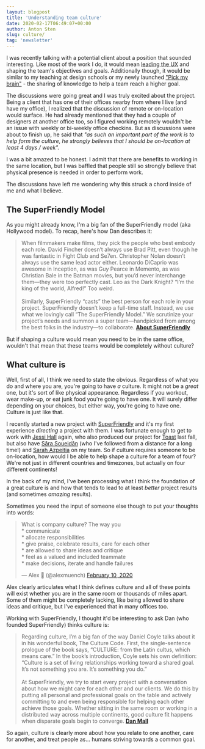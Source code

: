 ```yaml
---
layout: blogpost
title: 'Understanding team culture'
date: 2020-02-17T06:49:07+00:00
author: Anton Sten
slug: culture/
tag: 'newsletter'
---
```


I was recently talking with a potential client about a position that sounded interesting. Like most of the work I do, it would mean [leading the UX](https://www.antonsten.com/uxlead/) and shaping the team's objectives and goals. Additionally though, it would be similar to my teaching at design schools or my newly launched ["Pick my brain"](https://www.antonsten.com/course) - the sharing of knowledge to help a team reach a higher goal.

The discussions were going great and I was truly excited about the project. Being a client that has one of their offices nearby from where I live (and have my office), I realized that the discussion of remote or on-location would surface. He had already mentioned that they had a couple of designers at another office too, so I figured working remotely wouldn't be an issue with weekly or bi-weekly office checkins. But as discussions were about to finish up, he said that *"as such an important part of the work is to help form the culture, he strongly believes that I should be on-location at least 4 days / week".*

I was a bit amazed to be honest. I admit that there are benefits to working in the same location, but I was baffled that people still so strongly believe that physical presence is needed in order to perform work.

The discussions have left me wondering why this struck a chord inside of me and what I believe.

## The SuperFriendly Model

As you might already know, I'm a big fan of the SuperFriendly model (aka Hollywood model). To recap, here's how Dan describes it:

>When filmmakers make films, they pick the people who best embody each role. David Fincher doesn’t always use Brad Pitt, even though he was fantastic in Fight Club and Se7en. Christopher Nolan doesn’t always use the same lead actor either. Leonardo DiCaprio was awesome in Inception, as was Guy Pearce in Memento, as was Christian Bale in the Batman movies, but you’d never interchange them—they were too perfectly cast. Leo as the Dark Knight? “I’m the king of the world, Alfred!” Too weird.
<br /><br />
Similarly, SuperFriendly “casts” the best person for each role in your project. SuperFriendly doesn’t keep a full-time staff. Instead, we use what we lovingly call “The SuperFriendly Model.” We scrutinize your project’s needs and summon a super team—handpicked from among the best folks in the industry—to collaborate.
**[About SuperFriendly](https://superfriendlydesign.systems/about/)**

But if shaping a culture would mean you need to be in the same office, wouldn't that mean that these teams would be completely without culture?

## What culture is

Well, first of all, I think we need to state the obvious. Regardless of what you do and where you are, you're going to have *a* culture. It might not be a *great* one, but it's sort of like physical appearance. Regardless if you workout, wear make-up, or eat junk food you're going to have one. It will surely differ depending on your choices, but either way, you're going to have one. Culture is just like that.

I recently started a new project with [SuperFriendly](https://superfriendlydesign.systems/) and it's my first experience *directing* a project with them. I was fortunate enough to get to work with [Jessi Hall](https://twitter.com/jessiofhall) again, who also produced our project for [Toast](https://www.antonsten.com/case/toast/) last fall, but also have [Sāra Soueidān](https://twitter.com/SaraSoueidan) (who I've followed from a distance for a long time!) and [Sarah Azpeitia](https://twitter.com/sazpeitia) on my team. So if culture requires someone to be on-location, how would I be able to help shape a culture for a team of four? We're not just in different countries and timezones, but actually on four different continents!

In the back of my mind, I've been processing what I think the foundation of a great culture is and how that tends to lead to at least *better* project results (and sometimes *amazing* results).

Sometimes you need the input of someone else though to put your thoughts into words:

<blockquote class="twitter-tweet"><p lang="en" dir="ltr">What is company culture? The way you<br>* communicate<br>* allocate responsibilities<br>* give praise, celebrate results, care for each other<br>* are allowed to share ideas and critique<br>* feel as a valued and included teammate<br>* make decisions, iterate and handle failures</p>&mdash; Alex 🌚 (@alexmuench) <a href="https://twitter.com/alexmuench/status/1226830341115125761?ref_src=twsrc%5Etfw">February 10, 2020</a></blockquote> <script async src="https://platform.twitter.com/widgets.js" charset="utf-8"></script>

Alex clearly articulates what I think defines culture and all of these points will exist whether you are in the same room or thousands of miles apart. Some of them might be completely lacking, like being allowed to share ideas and critique, but I've experienced that in many offices too.

Working with SuperFriendly, I thought it'd be interesting to ask Dan (who founded SuperFriendly) thinks culture is:

> Regarding culture, I’m a big fan of the way Daniel Coyle talks about it in his wonderful book, The Culture Code. First, the single-sentence prologue of the book says, “CULTURE: from the Latin cultus, which means care.” In the book’s introduction, Coyle sets his own definition: “Culture is a set of living relationships working toward a shared goal. It’s not something you are. It’s something you do.”
<br /><br />
At SuperFriendly, we try to start every project with a conversation about how we might care for each other and our clients. We do this by putting all personal and professional goals on the table and actively committing to and even being responsible for helping each other achieve those goals. Whether sitting in the same room or working in a distributed way across multiple continents, good culture fit happens when disparate goals begin to converge.
**[Dan Mall](https://danmall.me)**

So again, culture is clearly more about how you relate to one another, care for another, and treat people as... humans striving towards a common goal.
